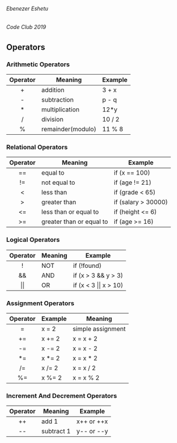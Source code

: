 ###### Ebenezer Eshetu ######
###### Code Club 2019 ######

## Operators ##

### Arithmetic Operators ###

| Operator  | Meaning  | Example |
| :---------: | -------- | ------- |
|     +     | addition | 3 + x   |
|     -     |subtraction| p - q  |
|     *     |multiplication|12*y |
|     /     |division  | 10 / 2  |
|     %     |remainder(modulo)| 11 % 8|


### Relational Operators ###

| Operator  | Meaning  | Example |
| :---------: | -------- | ------- |
|==|equal to|if (x == 100)|
|!=|not equal to|if (age != 21)|
|<|less than|if (grade < 65)|
|>|greater than|if (salary > 30000)|
|<=|less than or equal to|if (height <= 6)|
|>=|greater than or equal to|if (age >= 16)|


### Logical Operators ###

| Operator  | Meaning  | Example |
| :---------: | -------- | ------- |
|!|NOT|if (!found)|
|&&|AND|if (x > 3 && y > 3)|
|&#124;&#124;|OR|if (x < 3 &#124;&#124; x > 10)|


### Assignment Operators ###

| Operator  | Example  | Meaning |
| :---------: | -------- | ------- |
|=|x = 2|simple assignment|
|+=|x += 2| x = x + 2|
|-=|x -= 2| x = x - 2|
|*=|x *= 2| x = x * 2|
|/=|x /= 2| x = x / 2|
|%=|x %= 2| x = x % 2|


### Increment And Decrement Operators ###

| Operator  | Meaning  | Example |
| :---------: | -------- | ------- |
|++|add 1| x++ or ++x|
|--|subtract 1| y-- or --y|
